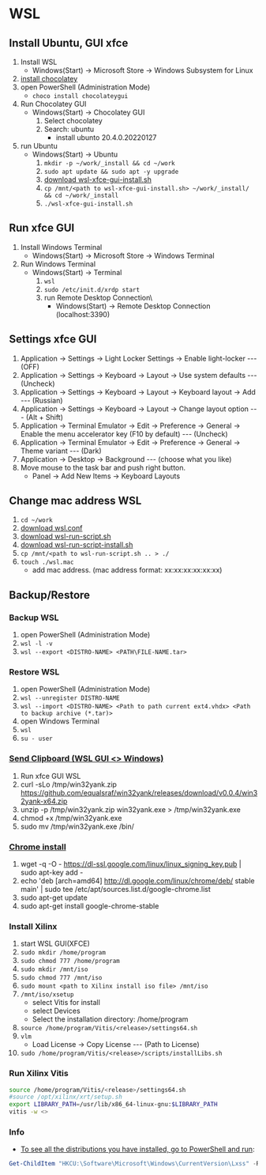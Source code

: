 # WSL

## Install Ubuntu, GUI xfce

1. Install WSL
    * Windows(Start) &rarr; Microsoft Store &rarr; Windows Subsystem for Linux
1. [install chocolatey](https://chocolatey.org/install#individual)
1. open PowerShell (Administration Mode)
    * `choco install chocolateygui`
1. Run Chocolatey GUI
    * Windows(Start) &rarr; Chocolatey GUI
        1. Select chocolatey
        1. Search: ubuntu
            * install ubunto 20.4.0.20220127
1. run Ubuntu
    * Windows(Start) &rarr; Ubuntu
        1. `mkdir -p ~/work/_install && cd ~/work`
        1. `sudo apt update && sudo apt -y upgrade`
        1. [download wsl-xfce-gui-install.sh](https://github.com/vicg42/knowledge_base/blob/master/wsl/wsl-xfce-gui-install.sh)
        1. `cp /mnt/<path to wsl-xfce-gui-install.sh> ~/work/_install/ && cd ~/work/_install`
        1. `./wsl-xfce-gui-install.sh`

## Run xfce GUI

1. Install Windows Terminal
    * Windows(Start) &rarr; Microsoft Store &rarr; Windows Terminal
1. Run Windows Terminal
    * Windows(Start) &rarr; Terminal
        1. `wsl`
        1. `sudo /etc/init.d/xrdp start`
        1. run Remote Desktop Connection\
            * Windows(Start) &rarr; Remote Desktop Connection (localhost:3390)

## Settings xfce GUI

1. Application &rarr; Settings &rarr; Light Locker Settings &rarr; Enable light-locker --- (OFF)
1. Application &rarr; Settings &rarr; Keyboard &rarr; Layout &rarr; Use system defaults --- (Uncheck)
1. Application &rarr; Settings &rarr; Keyboard &rarr; Layout &rarr; Keyboard layout &rarr; Add --- (Russian)
1. Application &rarr; Settings &rarr; Keyboard &rarr; Layout &rarr; Change layout option --- (Alt + Shift)
1. Application &rarr; Terminal Emulator &rarr; Edit &rarr; Preference &rarr; General &rarr; Enable the menu accelerator key (F10 by default) --- (Uncheck)
1. Application &rarr; Terminal Emulator &rarr; Edit &rarr; Preference &rarr; General &rarr; Theme variant --- (Dark)
1. Application &rarr; Desktop &rarr; Background  --- (choose what you like)
1. Move mouse to the task bar and push right button.
    * Panel &rarr; Add New Items &rarr; Keyboard Layouts

## Change mac address WSL

1. `cd ~/work`
1. [download wsl.conf](https://github.com/vicg42/knowledge_base/blob/master/wsl/wsl.conf)
1. [download wsl-run-script.sh](https://github.com/vicg42/knowledge_base/blob/master/wsl/wsl-run-script.sh)
1. [download wsl-run-script-install.sh](https://github.com/vicg42/knowledge_base/blob/master/wsl/wsl-run-script-install.sh)
1. `cp /mnt/<path to wsl-run-script.sh .. > ./`
1. `touch ./wsl.mac`
    * add mac address. (mac address format:  xx:xx:xx:xx:xx:xx)

## Backup/Restore

### Backup WSL

1. open PowerShell (Administration Mode)
1. `wsl -l -v`
1. `wsl --export <DISTRO-NAME> <PATH\FILE-NAME.tar>`

### Restore WSL

1. open PowerShell (Administration Mode)
1. `wsl --unregister DISTRO-NAME`
1. `wsl --import <DISTRO-NAME> <Path to path current ext4.vhdx> <Path to backup archive (*.tar)>`
1. open Windows Terminal
1. `wsl`
1. `su - user`

### [Send Clipboard (WSL GUI <> Windows)](https://github.com/microsoft/WSL/issues/4440#issuecomment-638956838)

1. Run xfce GUI WSL
1. curl -sLo /tmp/win32yank.zip https://github.com/equalsraf/win32yank/releases/download/v0.0.4/win32yank-x64.zip
1. unzip -p /tmp/win32yank.zip win32yank.exe > /tmp/win32yank.exe
1. chmod +x /tmp/win32yank.exe
1. sudo mv /tmp/win32yank.exe /bin/

### [Chrome install](https://askubuntu.com/questions/510056/how-to-install-google-chrome)

1. wget -q -O - https://dl-ssl.google.com/linux/linux_signing_key.pub | sudo apt-key add -
1. echo 'deb [arch=amd64] http://dl.google.com/linux/chrome/deb/ stable main' | sudo tee /etc/apt/sources.list.d/google-chrome.list
1. sudo apt-get update
1. sudo apt-get install google-chrome-stable

### Install Xilinx

1. start WSL GUI(XFCE)
1. `sudo mkdir /home/program`
1. `sudo chmod 777 /home/program`
1. `sudo mkdir /mnt/iso`
1. `sudo chmod 777 /mnt/iso`
1. `sudo mount <path to Xilinx install iso file> /mnt/iso`
1. `/mnt/iso/xsetup`
    * select Vitis for install
    * select Devices
    * Select the installation directory: /home/program
1. `source /home/program/Vitis/<release>/settings64.sh`
1. `vlm`
    * Load License &rarr; Copy License  --- (Path to License)
1. `sudo /home/program/Vitis/<release>/scripts/installLibs.sh`
<!-- 1. [Download Xilinx Runtime (XRT) and install](https://www.xilinx.com/support/download/index.html/content/xilinx/en/downloadNav/embedded-platforms.html)
    * `sudo dpkg -i <*.deb>` -->

### Run Xilinx Vitis

``` sh
source /home/program/Vitis/<release>/settings64.sh
#source /opt/xilinx/xrt/setup.sh
export LIBRARY_PATH=/usr/lib/x86_64-linux-gnu:$LIBRARY_PATH
vitis -w <>
```


### Info

* [To see all the distributions you have installed, go to PowerShell and run](https://askubuntu.com/questions/1380253/where-is-wsl-located-on-my-computer):

``` powershell
Get-ChildItem "HKCU:\Software\Microsoft\Windows\CurrentVersion\Lxss" -Recurse
```
